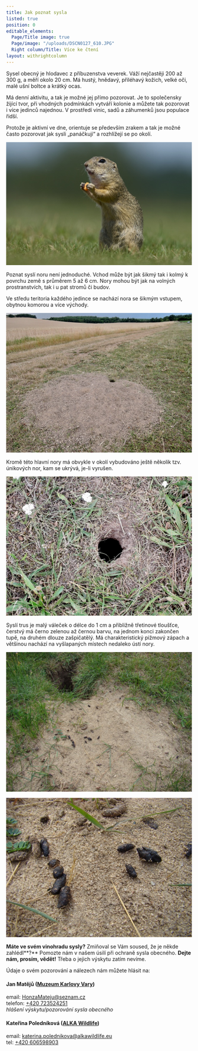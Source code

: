 ```yaml
---
title: Jak poznat sysla
listed: true
position: 0
editable_elements:
  Page/Title image: true
  Page/image: "/uploads/DSCN0127_610.JPG"
  Right column/Title: Více ke čtení
layout: withrightcolumn
---
```

Sysel obecný je hlodavec z příbuzenstva veverek. Váží nejčastěji 200 až
300 g, a měří okolo 20 cm. Má hustý, hnědavý, přiléhavý kožich, velké
oči, malé ušní boltce a krátký ocas.

Má denní aktivitu, a tak je možné jej přímo pozorovat. Je to společensky
žijící tvor, při vhodných podmínkách vytváří kolonie a můžete tak
pozorovat i více jedinců najednou. V prostředí vinic, sadů a záhumenků
jsou populace řidší.

Protože je aktivní ve dne, orientuje se především zrakem a tak je možné
často pozorovat jak sysli „panáčkují“ a rozhlížejí se po okolí.

![](/uploads/KMB6072_610.jpg)

Poznat syslí noru není jednoduché. Vchod může být jak šikmý tak i kolmý k povrchu země s průměrem 5 až 6 cm. Nory mohou být jak na volných prostranstvích, tak i u pat stromů či budov.

Ve středu teritoria každého jedince se nachází nora se šikmým vstupem,
obytnou komorou a více východy.

![](/uploads/DSCN0142_610.JPG)

Kromě této hlavní nory má obvykle v okolí vybudováno ještě několik tzv.
únikových nor, kam se ukrývá, je-li vyrušen.

![](/uploads/DSCN0139_610.JPG)

Syslí trus je malý váleček o délce do 1 cm a přibližně třetinové
tloušťce, čerstvý má černo zelenou až černou barvu, na jednom konci
zakončen tupě, na druhém dlouze zašpičatělý. Má charakteristický pižmový
zápach a většinou nachází na vyšlapaných místech nedaleko ústí nory.

![](/uploads/DSC09864_610.JPG)

![](/uploads/DSC09865_610.JPG)

**Máte ve svém vinohradu sysly?** Zmiňoval se Vám soused, že je někde
zahlédl**?** Pomozte nám v našem úsilí při ochraně sysla
obecného. **Dejte nám, prosím, vědět!** Třeba o jejich výskytu
zatím nevíme.

Údaje o svém pozorování a nálezech nám můžete hlásit na:

#### Jan Matějů ([Muzeum Karlovy Vary][1])

email: [HonzaMateju@seznam.cz](mailto:HonzaMateju@seznam.cz)  
telefon: [+420 723524251](tel:+420-723-524-251)  
*hlášení výskytu/pozorování sysla obecného*

#### Kateřina Poledníková ([ALKA Wildlife][2])

email: [katerina.polednikova@alkawildlife.eu](mailto:katerina.polednikova@alkawildlife.eu)  
tel: [+420 606598903](tel:+420-606-598-903)


[1]: http://kvmuz.cz/
[2]: http://www.alkawildlife.eu/
